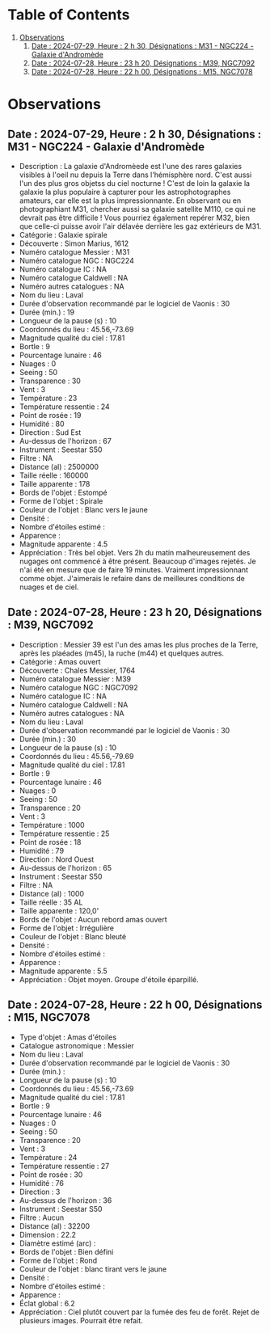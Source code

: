 # Table of Contents

1.  [Observations](#Observations)
    1.  [Date : 2024-07-29, Heure : 2 h 30, Désignations : M31 - NGC224 - Galaxie d'Andromède](#202407290230M31NGC224)
    2.  [Date : 2024-07-28, Heure : 23 h 20, Désignations : M39, NGC7092](#202407282320M39NGC7092)
    3.  [Date : 2024-07-28, Heure : 22 h 00, Désignations : M15, NGC7078](#202407282200M15NGC7078)

<a id="Observations"></a>

# Observations


<a id="202407290230M31NGC224"></a>

## Date : 2024-07-29, Heure : 2 h 30, Désignations : M31 - NGC224 - Galaxie d'Andromède

-   Description : La galaxie d'Andromèede est l'une des rares galaxies visibles à l'oeil nu depuis la Terre dans l'hémisphère nord. C'est aussi l'un des plus gros objetss du ciel nocturne ! C'est de loin la galaxie la galaxie la plus populaire à capturer pour les astrophotographes amateurs, car elle est la plus impressionnante. En observant ou en photographiant M31, chercher aussi sa galaxie satellite M110, ce qui ne devrait pas être difficile ! Vous pourriez également repérer M32, bien que celle-ci puisse avoir l'air délavée derrière les gaz extérieurs de M31.
-   Catégorie : Galaxie spirale
-   Découverte : Simon Marius, 1612
-   Numéro catalogue Messier : M31
-   Numéro catalogue NGC : NGC224
-   Numéro catalogue IC : NA
-   Numéro catalogue Caldwell : NA
-   Numéro autres catalogues : NA
-   Nom du lieu : Laval
-   Durée d'observation recommandé par le logiciel de Vaonis : 30
-   Durée (min.) : 19
-   Longueur de la pause (s) : 10
-   Coordonnés du lieu : 45.56,-73.69
-   Magnitude qualité du ciel : 17.81
-   Bortle : 9
-   Pourcentage lunaire : 46
-   Nuages : 0
-   Seeing : 50
-   Transparence : 30
-   Vent : 3
-   Température : 23
-   Température ressentie : 24
-   Point de rosée : 19
-   Humidité : 80
-   Direction : Sud Est
-   Au-dessus de l'horizon : 67
-   Instrument : Seestar S50
-   Filtre : NA
-   Distance (al) : 2500000
-   Taille réelle : 160000
-   Taille apparente : 178
-   Bords de l'objet : Estompé
-   Forme de l'objet : Spirale
-   Couleur de l'objet : Blanc vers le jaune
-   Densité :
-   Nombre d'étoiles estimé :
-   Apparence :
-   Magnitude apparente : 4.5
-   Appréciation : Très bel objet. Vers 2h du matin malheureusement des nugages ont commencé à être présent. Beaucoup d'images rejetés. Je n'ai été en mesure que de faire 19 minutes. Vraiment impressionnant comme objet. J'aimerais le refaire dans de meilleures conditions de nuages et de ciel.


<a id="202407282320M39NGC7092"></a>

## Date : 2024-07-28, Heure : 23 h 20, Désignations : M39, NGC7092

-   Description : Messier 39 est l'un des amas les plus proches de la Terre, après les plaéades (m45), la ruche (m44) et quelques autres.
-   Catégorie : Amas ouvert
-   Découverte : Chales Messier, 1764
-   Numéro catalogue Messier : M39
-   Numéro catalogue NGC : NGC7092
-   Numéro catalogue IC : NA
-   Numéro catalogue Caldwell : NA
-   Numéro autres catalogues : NA
-   Nom du lieu : Laval
-   Durée d'observation recommandé par le logiciel de Vaonis : 30
-   Durée (min.) : 30
-   Longueur de la pause (s) : 10
-   Coordonnés du lieu : 45.56,-79.69
-   Magnitude qualité du ciel : 17.81
-   Bortle : 9
-   Pourcentage lunaire : 46
-   Nuages : 0
-   Seeing : 50
-   Transparence : 20
-   Vent : 3
-   Température : 1000
-   Température ressentie : 25
-   Point de rosée : 18
-   Humidité : 79
-   Direction : Nord Ouest
-   Au-dessus de l'horizon : 65
-   Instrument : Seestar S50
-   Filtre : NA
-   Distance (al) : 1000
-   Taille réelle : 35 AL
-   Taille apparente : 120,0'
-   Bords de l'objet : Aucun rebord amas ouvert
-   Forme de l'objet : Irrégulière
-   Couleur de l'objet : Blanc bleuté
-   Densité :
-   Nombre d'étoiles estimé :
-   Apparence :
-   Magnitude apparente : 5.5
-   Appréciation : Objet moyen. Groupe d'étoile éparpillé.


<a id="202407282200M15NGC7078"></a>

## Date : 2024-07-28, Heure : 22 h 00, Désignations : M15, NGC7078

-   Type d'objet : Amas d'étoiles
-   Catalogue astronomique : Messier
-   Nom du lieu : Laval
-   Durée d'observation recommandé par le logiciel de Vaonis : 30
-   Durée (min.) :
-   Longueur de la pause (s) : 10
-   Coordonnés du lieu : 45.56,-73.69
-   Magnitude qualité du ciel : 17.81
-   Bortle : 9
-   Pourcentage lunaire : 46
-   Nuages : 0
-   Seeing : 50
-   Transparence : 20
-   Vent : 3
-   Température : 24
-   Température ressentie : 27
-   Point de rosée : 30
-   Humidité : 76
-   Direction : 3
-   Au-dessus de l'horizon : 36
-   Instrument : Seestar S50
-   Filtre : Aucun
-   Distance (al) : 32200
-   Dimension : 22.2
-   Diamètre estimé (arc) :
-   Bords de l'objet : Bien défini
-   Forme de l'objet : Rond
-   Couleur de l'objet : blanc tirant vers le jaune
-   Densité :
-   Nombre d'étoiles estimé :
-   Apparence :
-   Éclat global : 6.2
-   Appréciation : Ciel plutôt couvert par la fumée des feu de forêt. Rejet de plusieurs images. Pourrait être refait.
